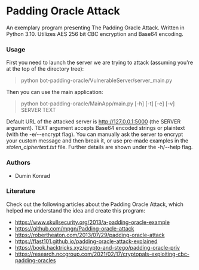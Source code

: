 # Padding Oracle Attack

An exemplary program presenting The Padding Oracle Attack. Written in Python 3.10.
Utilizes AES 256 bit CBC encryption and Base64 encoding.

### Usage

First you need to launch the server we are trying to attack (assuming you're at
the top of the directory tree):

>
> python bot-padding-oracle/VulnerableServer/server_main.py
> 

Then you can use the main application:

>
> python bot-padding-oracle/MainApp/main.py [-h] [-t] [-e] [-v] SERVER TEXT
> 

Default URL of the attacked server is http://127.0.0.1:5000 (the SERVER argument).
TEXT argument accepts Base64 encoded strings or plaintext (with the -e/--encrypt flag).
You can manually ask the server to encrypt your custom message and then break it,
or use pre-made examples in the *stolen_ciphertext.txt* file.
Further details are shown under the -h/--help flag.

### Authors

- Dumin Konrad

### Literature

Check out the following articles about the Padding Oracle Attack,
which helped me understand the idea and create this program:

- https://www.skullsecurity.org/2013/a-padding-oracle-example
- https://github.com/mpgn/Padding-oracle-attack
- https://robertheaton.com/2013/07/29/padding-oracle-attack
- https://flast101.github.io/padding-oracle-attack-explained
- https://book.hacktricks.xyz/crypto-and-stego/padding-oracle-priv
- https://research.nccgroup.com/2021/02/17/cryptopals-exploiting-cbc-padding-oracles
